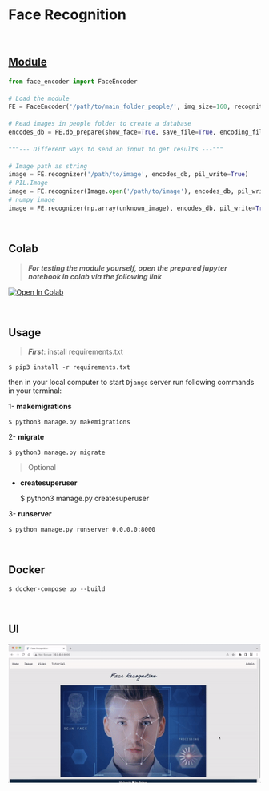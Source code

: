 # Face Recognition

<br>

## [Module](./face_recognition/face_encoder/face_encoder.py)


```python
from face_encoder import FaceEncoder

# Load the module
FE = FaceEncoder('/path/to/main_folder_people/', img_size=160, recognition_threshold=0.3)

# Read images in people folder to create a database
encodes_db = FE.db_prepare(show_face=True, save_file=True, encoding_file_path='./data/encodes_db.pt')

"""--- Different ways to send an input to get results ---"""

# Image path as string
image = FE.recognizer('/path/to/image', encodes_db, pil_write=True)
# PIL.Image
image = FE.recognizer(Image.open('/path/to/image'), encodes_db, pil_write=True)
# numpy image
image = FE.recognizer(np.array(unknown_image), encodes_db, pil_write=True)
```
<br>

## Colab

>***For testing the module yourself, open the prepared jupyter notebook in colab via the following link*** 

<a href="https://colab.research.google.com/drive/1hQkR1-QIyMRHnsTM2NBc75UOgoF-cpRc?usp=sharing" target="_parent"><img src="https://colab.research.google.com/assets/colab-badge.svg" alt="Open In Colab"/></a>

<br>

## Usage 

>***First***: install requirements.txt

    $ pip3 install -r requirements.txt

then in your local computer to start `Django` server run following commands in your terminal:

1- **makemigrations**

    $ python3 manage.py makemigrations

2- **migrate**

    $ python3 manage.py migrate

>Optional

- **createsuperuser**

    $ python3 manage.py createsuperuser

3- **runserver**

    $ python manage.py runserver 0.0.0.0:8000

<br>

## Docker

    $ docker-compose up --build

<br>

## UI

![img](./media/FRDjango.gif)